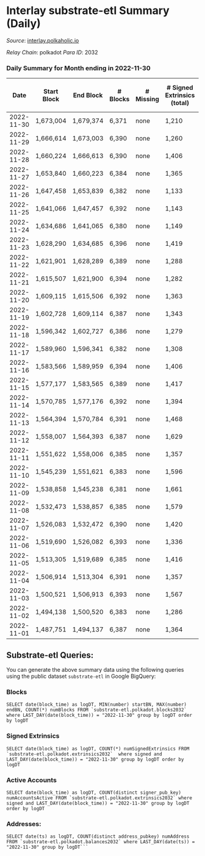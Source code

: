 # Interlay substrate-etl Summary (Daily)

_Source_: [interlay.polkaholic.io](https://interlay.polkaholic.io)

*Relay Chain*: polkadot
*Para ID*: 2032



### Daily Summary for Month ending in 2022-11-30


| Date | Start Block | End Block | # Blocks | # Missing | # Signed Extrinsics (total) | # Active Accounts | # Addresses with Balances | # Events | # Transfers | # XCM Transfers In | # XCM Transfers Out |
| ---- | ----------- | --------- | -------- | --------- | --------------------------- | ----------------- | ------------------------- | -------- | ----------- | ------------------ | ------------------- |
| 2022-11-30 | 1,673,004 | 1,679,374 | 6,371 | none  | 1,210 | 134 | 10,632 | 56,983 | 6,539 ($28,816.04) | 11 ($928.96) | 7 ($482.05) |
| 2022-11-29 | 1,666,614 | 1,673,003 | 6,390 | none  | 1,260 | 145 | 10,628 | 57,560 | 6,596 ($37,508.47) | 22 ($3,256.95) | 13 ($772.51) |
| 2022-11-28 | 1,660,224 | 1,666,613 | 6,390 | none  | 1,406 | 142 | 10,615 | 58,165 | 6,563 ($40,023.50) | 18 ($1,767.50) | 14 ($975.67) |
| 2022-11-27 | 1,653,840 | 1,660,223 | 6,384 | none  | 1,365 | 156 |  | 57,908 | 6,585 ($50,319.83) | 28 ($1,676.46) | 28 ($2,295.39) |
| 2022-11-26 | 1,647,458 | 1,653,839 | 6,382 | none  | 1,133 | 144 |  | 56,983 | 6,590 ($32,786.10) | 26 ($3,217.82) | 21 ($1,473.23) |
| 2022-11-25 | 1,641,066 | 1,647,457 | 6,392 | none  | 1,143 | 134 | 10,596 | 56,976 | 6,561 ($17,718.56) | 14 ($588.51) | 16 ($170.77) |
| 2022-11-24 | 1,634,686 | 1,641,065 | 6,380 | none  | 1,149 | 123 | 10,588 | 56,867 | 6,555 ($30,999.83) | 26 ($2,252.31) | 22 ($1,727.85) |
| 2022-11-23 | 1,628,290 | 1,634,685 | 6,396 | none  | 1,419 | 147 |  | 58,270 | 6,596 ($122,177) | 25 ($1,765.79) | 29 ($1,138.91) |
| 2022-11-22 | 1,621,901 | 1,628,289 | 6,389 | none  | 1,288 | 153 |  | 57,935 | 6,641 ($47,513.13) | 51 ($9,200.92) | 34 ($9,785.85) |
| 2022-11-21 | 1,615,507 | 1,621,900 | 6,394 | none  | 1,282 | 166 |  | 57,808 | 6,654 ($46,615.36) | 26 ($2,073.74) | 34 ($1,938.31) |
| 2022-11-20 | 1,609,115 | 1,615,506 | 6,392 | none  | 1,363 | 154 |  | 58,105 | 6,615 ($22,309.45) | 12 ($640.04) | 31 ($1,940.02) |
| 2022-11-19 | 1,602,728 | 1,609,114 | 6,387 | none  | 1,343 | 159 |  | 57,931 | 6,577 ($46,161.71) | 18 ($13,094.29) | 16 ($690.81) |
| 2022-11-18 | 1,596,342 | 1,602,727 | 6,386 | none  | 1,279 | 151 | 10,514 | 57,707 | 6,595 ($61,189.46) | 15 ($9,068.32) | 13 ($1,061.01) |
| 2022-11-17 | 1,589,960 | 1,596,341 | 6,382 | none  | 1,308 | 150 | 10,501 | 57,642 | 6,566 ($21,081.76) | 19 ($1,179.92) | 21 ($5,934.28) |
| 2022-11-16 | 1,583,566 | 1,589,959 | 6,394 | none  | 1,406 | 141 |  | 58,264 | 6,604 ($52,966.36) | 32 ($84,772.09) | 25 ($17,715.62) |
| 2022-11-15 | 1,577,177 | 1,583,565 | 6,389 | none  | 1,417 | 161 | 10,481 | 58,372 | 6,626 ($324,635) | 31 ($8,685.27) | 25 ($280,443) |
| 2022-11-14 | 1,570,785 | 1,577,176 | 6,392 | none  | 1,394 | 184 | 10,457 | 58,709 | 6,727 ($70,330.71) | 33 ($4,491.26) | 39 ($29,756.03) |
| 2022-11-13 | 1,564,394 | 1,570,784 | 6,391 | none  | 1,468 | 206 | 10,404 | 59,035 | 6,769 ($159,488) | 40 ($3,972.96) | 30 ($2,851.89) |
| 2022-11-12 | 1,558,007 | 1,564,393 | 6,387 | none  | 1,629 | 164 |  | 59,152 | 6,604 ($93,248.48) | 37 ($31,632.79) | 33 ($45,026.71) |
| 2022-11-11 | 1,551,622 | 1,558,006 | 6,385 | none  | 1,357 | 155 | 10,331 | 58,282 | 6,616 ($180,406) | 41 ($216,853) | 47 ($73,087.20) |
| 2022-11-10 | 1,545,239 | 1,551,621 | 6,383 | none  | 1,596 | 140 |  | 59,165 | 6,692 ($39,647.22) | 25 ($14,374.54) | 26 ($12,314.85) |
| 2022-11-09 | 1,538,858 | 1,545,238 | 6,381 | none  | 1,661 | 390 | 10,304 | 59,852 | 6,851 ($318,029) | 45 ($28,447.48) | 47 ($5,386.40) |
| 2022-11-08 | 1,532,473 | 1,538,857 | 6,385 | none  | 1,579 | 142 |  | 58,989 | 6,616 ($41,384.07) | 47 ($12,310.77) | 49 ($6,210.11) |
| 2022-11-07 | 1,526,083 | 1,532,472 | 6,390 | none  | 1,420 | 183 |  | 58,672 | 6,667 ($125,967) | 40 ($9,780.34) | 54 ($10,198.96) |
| 2022-11-06 | 1,519,690 | 1,526,082 | 6,393 | none  | 1,336 | 157 |  | 58,024 | 6,603 ($41,633.15) | 31 ($4,331.29) | 39 ($4,746.48) |
| 2022-11-05 | 1,513,305 | 1,519,689 | 6,385 | none  | 1,416 | 162 |  | 58,322 | 6,590 ($30,927.41) | 30 ($2,824.80) | 27 ($2,419.80) |
| 2022-11-04 | 1,506,914 | 1,513,304 | 6,391 | none  | 1,357 | 202 | 10,227 | 58,527 | 6,692 ($64,276.77) | 37 ($4,519.97) | 72 ($11,642.68) |
| 2022-11-03 | 1,500,521 | 1,506,913 | 6,393 | none  | 1,567 | 153 | 10,197 | 58,914 | 6,601 ($35,298.94) | 30 ($4,676.66) | 36 ($4,789.22) |
| 2022-11-02 | 1,494,138 | 1,500,520 | 6,383 | none  | 1,286 | 156 | 10,190 | 57,807 | 6,593 ($31,862.75) | 19 ($8,434.22) | 20 ($3,638.93) |
| 2022-11-01 | 1,487,751 | 1,494,137 | 6,387 | none  | 1,364 | 166 | 10,183 | 58,164 | 6,599 ($35,248.51) | 23 ($5,451.46) | 19 ($1,014.18) |

## Substrate-etl Queries:
You can generate the above summary data using the following queries using the public dataset `substrate-etl` in Google BigQuery:


### Blocks
```
SELECT date(block_time) as logDT, MIN(number) startBN, MAX(number) endBN, COUNT(*) numBlocks FROM `substrate-etl.polkadot.blocks2032`  where LAST_DAY(date(block_time)) = "2022-11-30" group by logDT order by logDT
```


### Signed Extrinsics
```
SELECT date(block_time) as logDT, COUNT(*) numSignedExtrinsics FROM `substrate-etl.polkadot.extrinsics2032`  where signed and LAST_DAY(date(block_time)) = "2022-11-30" group by logDT order by logDT
```


### Active Accounts
```
SELECT date(block_time) as logDT, COUNT(distinct signer_pub_key) numAccountsActive FROM `substrate-etl.polkadot.extrinsics2032` where signed and LAST_DAY(date(block_time)) = "2022-11-30" group by logDT order by logDT
```


### Addresses:
```
SELECT date(ts) as logDT, COUNT(distinct address_pubkey) numAddress FROM `substrate-etl.polkadot.balances2032` where LAST_DAY(date(ts)) = "2022-11-30" group by logDT```

